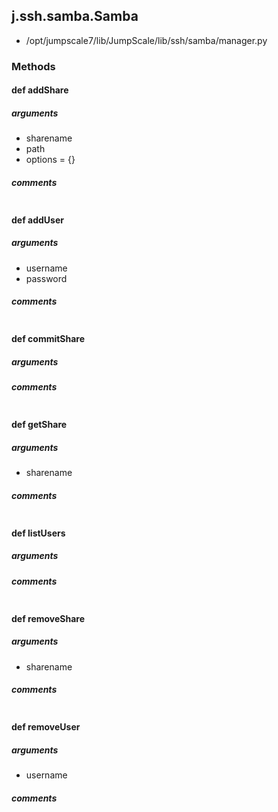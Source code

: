 ## j.ssh.samba.Samba

- /opt/jumpscale7/lib/JumpScale/lib/ssh/samba/manager.py

### Methods

#### def addShare 
##### arguments

- sharename
- path
- options = \{\}

##### comments

```

```

#### def addUser 
##### arguments

- username
- password

##### comments

```

```

#### def commitShare 
##### arguments

##### comments

```

```

#### def getShare 
##### arguments

- sharename

##### comments

```

```

#### def listUsers 
##### arguments

##### comments

```

```

#### def removeShare 
##### arguments

- sharename

##### comments

```

```

#### def removeUser 
##### arguments

- username

##### comments

```

```

